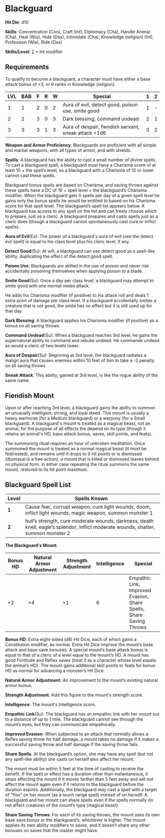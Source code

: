 # Blackguard

**Hit Die**: d10

**Skills**: Concentration (Con), Craft (Int), Diplomacy (Cha), Handle Animal (Cha), Heal (Wis), Hide (Dex), Intimidate (Cha), Knowledge (religion) (Int), Profession (Wis), Ride (Dex)

**Skills/Level**: 2 + Int modifier

## Requirements

To qualify to become a blackguard, a character must have either a base attack bonus of +3, or 6 ranks in Knowledge (religion).

LVL | BAB | F | R | W | Special | 1 | 2 
--- | --- | - | - | - | ------- | - | -
1   | 1   | 2 | 0 | 2 | Aura of evil, detect good, poison use, smite good | 1 | -  
2   | 2   | 3 | 0 | 3 | Dark blessing, command undead | 2 | 1  
3   | 3   | 3 | 1 | 3 | Aura of despair, fiendish servant, sneak attack +1d6 | 3 | 2

**Weapon and Armor Proficiency**: Blackguards are proficient with all simple and martial weapons, with all types of armor, and with shields.

**Spells**: A blackguard has the ability to cast a small number of divine spells. To cast a blackguard spell, a blackguard must have a Charisma score of at least 10 + the spell’s level, so a blackguard with a Charisma of 10 or lower cannot cast these spells.

Blackguard bonus spells are based on Charisma, and saving throws against these spells have a DC of 10 + spell level + the blackguard’s Charisma modifier. When the blackguard gets 0 spells per day of a given spell level he gains only the bonus spells he would be entitled to based on his Charisma score for that spell level. The blackguard’s spell list appears below. A blackguard has access to any spell on the list and can freely choose which to prepare, just as a cleric. A blackguard prepares and casts spells just as a cleric does (though a blackguard cannot spontaneously cast cure or inflict spells).

**Aura of Evil**(Ex): The power of a blackguard's aura of evil (see the detect evil spell) is equal to his class level plus his cleric level, if any.

**Detect Good**(Su): At will, a blackguard can use detect good as a spell-like ability, duplicating the effect of the detect good spell.

**Poison Use**: Blackguards are skilled in the use of poison and never risk accidentally poisoning themselves when applying poison to a blade.

**Smite Good**(Su): Once a day per class level, a blackguard may attempt to smite good with one normal melee attack.

He adds his Charisma modifier (if positive) to his attack roll and deals 1 extra point of damage per class level. If a blackguard accidentally smites a creature that is not good, the smite has no effect but it is still used up for that day.

**Dark Blessing**: A blackguard applies his Charisma modifier (if positive) as a bonus on all saving throws.

**Command Undead**(Su): When a blackguard reaches 3rd level, he gains the supernatural ability to command and rebuke undead. He commands undead as would a cleric of two levels lower.

**Aura of Despair**(Su): Beginning at 3rd level, the blackguard radiates a malign aura that causes enemies within 10 feet of him to take a -2 penalty on all saving throws.

**Sneak Attack**: This ability, gained at 3rd level, is like the rogue ability of the same name. 

## Fiendish Mount

Upon or after reaching 3rd level, a blackguard gains the ability to summon an unusually intelligent, strong, and loyal steed. This mount is usually a heavy warhorse (for a Medium blackguard) or a warpony (for a Small blackguard). A blackguard's mount is treated as a magical beast, not an animal, for the purpose of all effects the depend on its type (though it retains an animal's HD, base attack bonus, saves, skill points, and feats).

The summoning ritual requires an hour of unbroken meditation. Once summoned the mount is treated as a normal magical beast (it must be fed/rested), and remains until it drops to 0 hit points or is dismissed (dismissal is a free action), a mount that is killed or dismissed leaves behind no physical form. In either case repeating the ritual summons the same mount, restored to its hit point maximum.

## Blackguard Spell List

Level | Spells Known
----- | ------------
**1** | Cause fear, corrupt weapon, cure light wounds, doom, inflict light wounds, magic weapon, summon monster 1 
**2** | bull’s strength, cure moderate wounds, darkness, death knell, eagle’s splendor, inflict moderate wounds, shatter, summon monster 2

**The Blackguard's Mount**:

Bonus HD | Natural Armor Adjustment| Strength Adjustment | Intelligence | Special
-------- | ----------------------- | ------------------- | ------------ | -------
+2       | +4                      | +1                  | 6            | Empathic Link, Improved Evasion, Share Spells, Share Saving Throws

**Bonus HD**: Extra eight-sided (d8) Hit Dice, each of which gains a Constitution modifier, as normal. Extra Hit Dice improve the mount’s base attack and base save bonuses. A special mount’s base attack bonus is equal to that of a cleric of a level equal to the mount’s HD. A mount has good Fortitude and Reflex saves (treat it as a character whose level equals the animal’s HD). The mount gains additional skill points or feats for bonus HD as normal for advancing a monster’s Hit Dice.

**Natural Armor Adjustment**: An improvement to the mount’s existing natural armor bonus.

**Strength Adjustment**: Add this figure to the mount's strength score.

**Intelligence**: The mount's Intelligence score.

**Empathic Link**(Su): The blackguard has an empathic link with her mount out to a distance of up to 1 mile. The blackguard cannot see through the mount’s eyes, but they can communicate empathically.

**Improved Evasion**: When subjected to an attack that normally allows a Reflex saving throw for half damage, a mount takes no damage if it makes a successful saving throw and half damage if the saving throw fails.

**Share Spells**: At the blackguard’s option, she may have any spell (but not any spell-like ability) she casts on herself also affect her mount.

The mount must be within 5 feet at the time of casting to receive the benefit. If the spell or effect has a duration other than instantaneous, it stops affecting the mount if it moves farther than 5 feet away and will not affect the mount again even if it returns to the blackguard before the duration expires. Additionally, the blackguard may cast a spell with a target of “You” on her mount (as a touch range spell) instead of on herself. A blackguard and her mount can share spells even if the spells normally do not affect creatures of the mount’s type (magical beast).

**Share Saving Throws**: For each of its saving throws, the mount uses its own base save bonus or the blackguard’s, whichever is higher. The mount applies its own ability modifiers to saves, and it doesn’t share any other bonuses on saves that the master might have.

